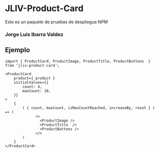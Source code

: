 # JLIV-Product-Card

Este es un paquete de pruebas de despliegue NPM


### Jorge Luis Ibarra Valdez


## Ejemplo
```
import { ProductCard, ProductImage, ProductTitle, ProductButtons  } from 'jliv-product-card';
```

```
<ProductCard 
    product={ product } 
    initialValues={{
        count: 4,
        maxCount: 10,   
    }}
>
    {
        ( { count, maxCount, isMaxCountReached, increaseBy, reset } ) => (
              <>
                <ProductImage /> 
                <ProductTitle  /> 
                <ProductButtons />                
              </>
        )
    }      
</ProductCard> 

```